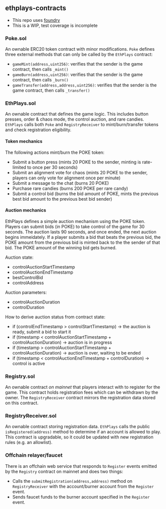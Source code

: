 ## ethplays-contracts

- This repo uses [foundry](https://github.com/foundry-rs/foundry)
- This is a WIP, test coverage is incomplete

### Poke.sol

An ownable ERC20 token contract with minor modifications. `Poke` defines three external methods that can only be called by the `EthPlays` contract:

- `gameMint(address,uint256)`: verifies that the sender is the game contract, then calls `_mint()`
- `gameBurn(address,uint256)`: verifies that the sender is the game contract, then calls `_burn()`
- `gameTransfer(address,address,uint256)`: verifies that the sender is the game contract, then calls `_transfer()`

### EthPlays.sol

An ownable contract that defines the game logic. This includes button presses, order & chaos mode, the control auction, and rare candies. `EthPlays` calls both `Poke` and `RegistryReceiver` to mint/burn/transfer tokens and check registration eligibility.

#### Token mechanics

The following actions mint/burn the POKE token:
- Submit a button press (mints 20 POKE to the sender, minting is rate-limited to once per 30 seconds)
- Submit an alignment vote for chaos (mints 20 POKE to the sender, players can only vote for alignment once per minute)
- Submit a message to the chat (burns 20 POKE)
- Purchase rare candies (burns 200 POKE per rare candy)
- Submit a control bid (burns the bid amount of POKE, mints the previous best bid amount to the previous best bid sender)

#### Auction mechanics

EthPlays defines a simple auction mechanism using the POKE token. Players can submit bids (in POKE) to take control of the game for 30 seconds. The auction lasts 90 seconds, and once ended, the next auction begins immeidately. If a player submits a bid that beats the previous bid, the POKE amount from the previous bid is minted back to the the sender of that bid. The POKE amount of the winning bid gets burned.

Auction state:
- controlAuctionStartTimestamp
- controlAuctionEndTimestamp
- bestControlBid
- controlAddress

Auction parameters:
- controlAuctionDuration
- controlDuration

How to derive auction status from contract state:
- if (controlEndTimestamp > controlStartTimestamp) -> the auction is ready, submit a bid to start it
- if (timestamp < controlAuctionStartTimestamp + controlAuctionDuration) -> auction is in progress
- if (timestamp > controlAuctionStartTimestamp + controlAuctionDuration) -> auction is over, waiting to be ended
- if (timestamp < controlAuctionEndTimestamp + controlDuration) -> control is active

### Registry.sol

An ownable contract _on mainnet_ that players interact with to register for the game. This contract holds registration fees which can be withdrawn by the owner. The `RegistryReceiver` contract mirrors the registration data stored on this contract.

### RegistryReceiver.sol

An ownable contract storing registration data. `EthPlays` calls the public `isRegistered(address)` method to determine if an account is allowed to play. This contract is upgradable, so it could be updated with new registration rules (e.g. an allowlist).

### Offchain relayer/faucet

There is an offchain web service that responds to `Register` events emitted by the `Registry` contract on mainnet and does two things:
* Calls the `submitRegistration(address,address)` method on `RegistryReceiver` with the account/burner account from the `Register` event.
* Sends faucet funds to the burner account specified in the `Register` event.
